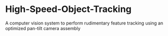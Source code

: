 # High-Speed-Object-Tracking
A computer vision system to perform rudimentary feature tracking using an optimized pan-tilt camera assembly
